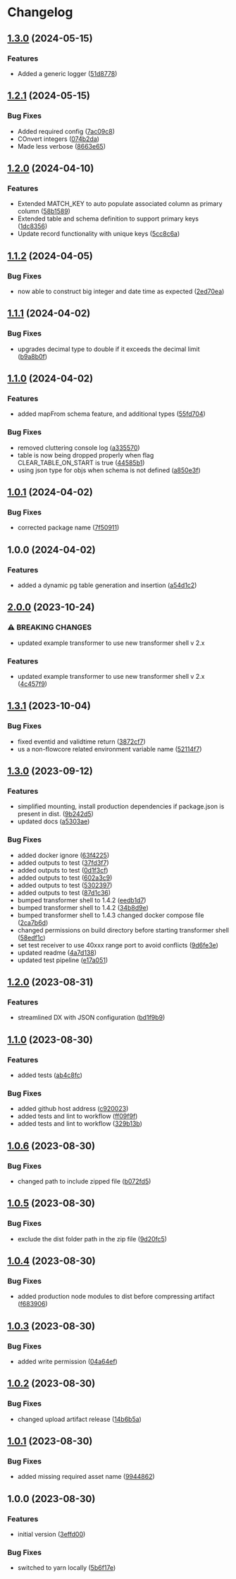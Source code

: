 # Changelog

## [1.3.0](https://github.com/flowcore-io/postgres-db-transformer/compare/v1.2.1...v1.3.0) (2024-05-15)


### Features

* Added a generic logger ([51d8778](https://github.com/flowcore-io/postgres-db-transformer/commit/51d877890e52e05aa20ea316e3de3cd9bc5409c3))

## [1.2.1](https://github.com/flowcore-io/postgres-db-transformer/compare/v1.2.0...v1.2.1) (2024-05-15)


### Bug Fixes

* Added required config ([7ac09c8](https://github.com/flowcore-io/postgres-db-transformer/commit/7ac09c8009cf6424f142596e363cea4bc7f7864a))
* COnvert integers ([074b2da](https://github.com/flowcore-io/postgres-db-transformer/commit/074b2dae6885f769cee3130a1421944059d58f68))
* Made less verbose ([8663e65](https://github.com/flowcore-io/postgres-db-transformer/commit/8663e65cd07ca55c818604c06def4f8c73674337))

## [1.2.0](https://github.com/flowcore-io/postgres-db-transformer/compare/v1.1.2...v1.2.0) (2024-04-10)


### Features

* Extended MATCH_KEY to auto populate associated column as primary column ([58b1589](https://github.com/flowcore-io/postgres-db-transformer/commit/58b158988c98d43ecefcaa000a05b317fbfffdc5))
* Extended table and schema definition to support primary keys ([1dc8356](https://github.com/flowcore-io/postgres-db-transformer/commit/1dc835639f421297dd537f30125accfd734c1b28))
* Update record functionality with unique keys ([5cc8c6a](https://github.com/flowcore-io/postgres-db-transformer/commit/5cc8c6a45af55275f3bd200ff194ef3618d0cf00))

## [1.1.2](https://github.com/flowcore-io/postgres-db-transformer/compare/v1.1.1...v1.1.2) (2024-04-05)


### Bug Fixes

* now able to construct big integer and date time as expected ([2ed70ea](https://github.com/flowcore-io/postgres-db-transformer/commit/2ed70eaa90af24888371c1590266287ae83eafcf))

## [1.1.1](https://github.com/flowcore-io/postgres-db-transformer/compare/v1.1.0...v1.1.1) (2024-04-02)


### Bug Fixes

* upgrades decimal type to double if it exceeds the decimal limit ([b9a8b0f](https://github.com/flowcore-io/postgres-db-transformer/commit/b9a8b0f26f29d2eb5534c2de4e757118fe091b8b))

## [1.1.0](https://github.com/flowcore-io/postgres-db-transformer/compare/v1.0.1...v1.1.0) (2024-04-02)


### Features

* added mapFrom schema feature, and additional types ([55fd704](https://github.com/flowcore-io/postgres-db-transformer/commit/55fd7045c07145717bb399b51154ebed1b972c2f))


### Bug Fixes

* removed cluttering console log ([a335570](https://github.com/flowcore-io/postgres-db-transformer/commit/a335570ca2d29c4676f61d8c7ab7f9bb4b7d08bf))
* table is now being dropped properly when flag CLEAR_TABLE_ON_START is true ([44585b1](https://github.com/flowcore-io/postgres-db-transformer/commit/44585b10cddf8a5985dc799c089440fa3a0d7008))
* using json type for objs when schema is not defined ([a850e3f](https://github.com/flowcore-io/postgres-db-transformer/commit/a850e3fe3e0169f80b6102f89b74f506c836d61f))

## [1.0.1](https://github.com/flowcore-io/postgres-db-transformer/compare/v1.0.0...v1.0.1) (2024-04-02)


### Bug Fixes

* corrected package name ([7f50911](https://github.com/flowcore-io/postgres-db-transformer/commit/7f509119355957a4450db6b4b458a0fcae0dd42a))

## 1.0.0 (2024-04-02)


### Features

* added a dynamic pg table generation and insertion ([a54d1c2](https://github.com/flowcore-io/postgres-db-transformer/commit/a54d1c2e9a0c8cce0176e9f40af8dc9e6a07622d))

## [2.0.0](https://github.com/flowcore-io/nodejs-typescript-transformer-example/compare/v1.3.1...v2.0.0) (2023-10-24)


### ⚠ BREAKING CHANGES

* updated example transformer to use new transformer shell v 2.x

### Features

* updated example transformer to use new transformer shell v 2.x ([4c457f9](https://github.com/flowcore-io/nodejs-typescript-transformer-example/commit/4c457f967b90707f3c916daa182ee947900ec997))

## [1.3.1](https://github.com/flowcore-io/nodejs-typescript-transformer-example/compare/v1.3.0...v1.3.1) (2023-10-04)


### Bug Fixes

* fixed eventid and validtime return ([3872cf7](https://github.com/flowcore-io/nodejs-typescript-transformer-example/commit/3872cf7ae0fdd518216d549c410d674adab2013b))
* us a non-flowcore related environment variable name ([52114f7](https://github.com/flowcore-io/nodejs-typescript-transformer-example/commit/52114f7682c02c884edd5dfd415c17bb32b8a8d6))

## [1.3.0](https://github.com/flowcore-io/nodejs-typescript-transformer-example/compare/v1.2.0...v1.3.0) (2023-09-12)


### Features

* simplified mounting, install production dependencies if package.json is present in dist. ([9b242d5](https://github.com/flowcore-io/nodejs-typescript-transformer-example/commit/9b242d536aa24ff5eedb00737cf70e1a52bdf384))
* updated docs ([a5303ae](https://github.com/flowcore-io/nodejs-typescript-transformer-example/commit/a5303aecabf3b68610b739445e846c0f0e211894))


### Bug Fixes

* added docker ignore ([63f4225](https://github.com/flowcore-io/nodejs-typescript-transformer-example/commit/63f4225e98347906fc93341234e9a3b2e8352bbf))
* added outputs to test ([37fd3f7](https://github.com/flowcore-io/nodejs-typescript-transformer-example/commit/37fd3f743a5625ddc465a8b670bd3cb898d8e9be))
* added outputs to test ([0d1f3cf](https://github.com/flowcore-io/nodejs-typescript-transformer-example/commit/0d1f3cfdbf1dec01fbba5ca659e84612628eb760))
* added outputs to test ([602a3c9](https://github.com/flowcore-io/nodejs-typescript-transformer-example/commit/602a3c936923c35d9511ff5cdaa001a2ee3e66cf))
* added outputs to test ([5302397](https://github.com/flowcore-io/nodejs-typescript-transformer-example/commit/53023970fa74c9c0e88af5df09a0bf86c41134ec))
* added outputs to test ([87d1c36](https://github.com/flowcore-io/nodejs-typescript-transformer-example/commit/87d1c364f0a68a9b2339e3e21d887e5b9e5a4cf7))
* bumped transformer shell to 1.4.2 ([eedb1d7](https://github.com/flowcore-io/nodejs-typescript-transformer-example/commit/eedb1d7f8b4d4e1f746ab83c302c1951670e9d45))
* bumped transformer shell to 1.4.2 ([34b8d9e](https://github.com/flowcore-io/nodejs-typescript-transformer-example/commit/34b8d9e1ce3a58ed75b38f6269ba3f5598575b74))
* bumped transformer shell to 1.4.3 changed docker compose file ([2ca7b6d](https://github.com/flowcore-io/nodejs-typescript-transformer-example/commit/2ca7b6d417e427243cb2975ed5bbe81dd4432b62))
* changed permissions on build directory before starting transformer shell ([58edf1c](https://github.com/flowcore-io/nodejs-typescript-transformer-example/commit/58edf1ce7dfc40db5337388ef581d0645a3dd944))
* set test receiver to use 40xxx range port to avoid conflicts ([9d6fe3e](https://github.com/flowcore-io/nodejs-typescript-transformer-example/commit/9d6fe3e7ebc3a572a67e59823c0e8102e6a321ab))
* updated readme ([4a7d138](https://github.com/flowcore-io/nodejs-typescript-transformer-example/commit/4a7d13873fa86d47c8f245ae2277f68751504926))
* updated test pipeline ([e17a051](https://github.com/flowcore-io/nodejs-typescript-transformer-example/commit/e17a05162c4cebe766192ad59621355470e9c5ee))

## [1.2.0](https://github.com/flowcore-io/nodejs-typescript-transformer-example/compare/v1.1.0...v1.2.0) (2023-08-31)


### Features

* streamlined DX with JSON configuration ([bd1f9b9](https://github.com/flowcore-io/nodejs-typescript-transformer-example/commit/bd1f9b94b7452020906f2c89da9d7def20ca551f))

## [1.1.0](https://github.com/flowcore-io/nodejs-typescript-transformer-example/compare/v1.0.6...v1.1.0) (2023-08-30)


### Features

* added tests ([ab4c8fc](https://github.com/flowcore-io/nodejs-typescript-transformer-example/commit/ab4c8fcca45cdcf6445973098a51a1284d8844b7))


### Bug Fixes

* added github host address ([c920023](https://github.com/flowcore-io/nodejs-typescript-transformer-example/commit/c92002352fcdcbe0b1f493649b8a74c9395dc3b5))
* added tests and lint to workflow ([ff09f9f](https://github.com/flowcore-io/nodejs-typescript-transformer-example/commit/ff09f9fa8961bb1973388e4157961ec420190738))
* added tests and lint to workflow ([329b13b](https://github.com/flowcore-io/nodejs-typescript-transformer-example/commit/329b13bcb26c98b89c2f7abb7cb13b64ef3b408c))

## [1.0.6](https://github.com/flowcore-io/nodejs-typescript-transformer-example/compare/v1.0.5...v1.0.6) (2023-08-30)


### Bug Fixes

* changed path to include zipped file ([b072fd5](https://github.com/flowcore-io/nodejs-typescript-transformer-example/commit/b072fd5068975b5349851f5e58e91a6f6f8fd77c))

## [1.0.5](https://github.com/flowcore-io/nodejs-typescript-transformer-example/compare/v1.0.4...v1.0.5) (2023-08-30)


### Bug Fixes

* exclude the dist folder path in the zip file ([9d20fc5](https://github.com/flowcore-io/nodejs-typescript-transformer-example/commit/9d20fc5ded7e3cb878af375ba26ba150954e6748))

## [1.0.4](https://github.com/flowcore-io/nodejs-typescript-transformer-example/compare/v1.0.3...v1.0.4) (2023-08-30)


### Bug Fixes

* added production node modules to dist before compressing artifact ([f683906](https://github.com/flowcore-io/nodejs-typescript-transformer-example/commit/f683906875f9f5e14287116a81cdfa5f51545bda))

## [1.0.3](https://github.com/flowcore-io/nodejs-typescript-transformer-example/compare/v1.0.2...v1.0.3) (2023-08-30)


### Bug Fixes

* added write permission ([04a64ef](https://github.com/flowcore-io/nodejs-typescript-transformer-example/commit/04a64efb0f8d65afde061adf76e491d07fc64b1f))

## [1.0.2](https://github.com/flowcore-io/nodejs-typescript-transformer-example/compare/v1.0.1...v1.0.2) (2023-08-30)


### Bug Fixes

* changed upload artifact release ([14b6b5a](https://github.com/flowcore-io/nodejs-typescript-transformer-example/commit/14b6b5a00fd60d9574e771c3dad433e7a08bd819))

## [1.0.1](https://github.com/flowcore-io/nodejs-typescript-transformer-example/compare/v1.0.0...v1.0.1) (2023-08-30)


### Bug Fixes

* added missing required asset name ([9944862](https://github.com/flowcore-io/nodejs-typescript-transformer-example/commit/99448623df2848e61c95c51015691f6972b05f79))

## 1.0.0 (2023-08-30)


### Features

* initial version ([3effd00](https://github.com/flowcore-io/nodejs-typescript-transformer-example/commit/3effd00370c99e8edf4a7f37ed73e6c180d3dae6))


### Bug Fixes

* switched to yarn locally ([5b6f17e](https://github.com/flowcore-io/nodejs-typescript-transformer-example/commit/5b6f17ef9a481f369850d3ad2be12644051ea9d1))
